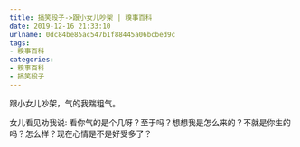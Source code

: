 ```yaml
---
title: 搞笑段子->跟小女儿吵架 | 糗事百科
date: 2019-12-16 21:33:10
urlname: 0dc84be85ac547b1f88445a06bcbed9c
tags: 
- 糗事百科
categories:
- 糗事百科
- 搞笑段子
---
```

跟小女儿吵架，气的我踹粗气。

女儿看见劝我说: 看你气的是个几呀？至于吗？想想我是怎么来的？不就是你生的吗？怎么样？现在心情是不是好受多了？


